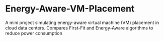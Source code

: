 # Energy-Aware-VM-Placement
A mini project simulating energy-aware virtual machine (VM) placement in cloud data centers. Compares First-Fit and Energy-Aware algorithms to reduce power consumption

